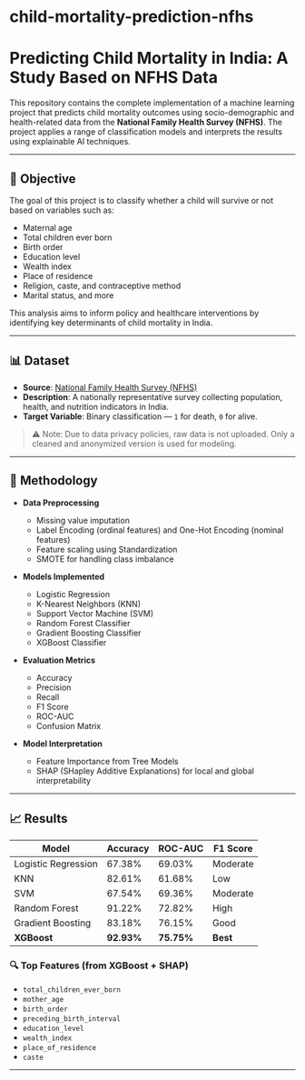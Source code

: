 # child-mortality-prediction-nfhs
# Predicting Child Mortality in India: A Study Based on NFHS Data

This repository contains the complete implementation of a machine learning project that predicts child mortality outcomes using socio-demographic and health-related data from the **National Family Health Survey (NFHS)**. The project applies a range of classification models and interprets the results using explainable AI techniques.

---

## 🎯 Objective

The goal of this project is to classify whether a child will survive or not based on variables such as:
- Maternal age
- Total children ever born
- Birth order
- Education level
- Wealth index
- Place of residence
- Religion, caste, and contraceptive method
- Marital status, and more

This analysis aims to inform policy and healthcare interventions by identifying key determinants of child mortality in India.

---

## 📊 Dataset

- **Source**: [National Family Health Survey (NFHS)](https://dhsprogram.com)
- **Description**: A nationally representative survey collecting population, health, and nutrition indicators in India.
- **Target Variable**: Binary classification — `1` for death, `0` for alive.

> ⚠️ Note: Due to data privacy policies, raw data is not uploaded. Only a cleaned and anonymized version is used for modeling.

---

## 🧪 Methodology

- **Data Preprocessing**
  - Missing value imputation
  - Label Encoding (ordinal features) and One-Hot Encoding (nominal features)
  - Feature scaling using Standardization
  - SMOTE for handling class imbalance

- **Models Implemented**
  - Logistic Regression
  - K-Nearest Neighbors (KNN)
  - Support Vector Machine (SVM)
  - Random Forest Classifier
  - Gradient Boosting Classifier
  - XGBoost Classifier

- **Evaluation Metrics**
  - Accuracy
  - Precision
  - Recall
  - F1 Score
  - ROC-AUC
  - Confusion Matrix

- **Model Interpretation**
  - Feature Importance from Tree Models
  - SHAP (SHapley Additive Explanations) for local and global interpretability

---

## 📈 Results

| Model              | Accuracy | ROC-AUC | F1 Score |
|-------------------|----------|---------|----------|
| Logistic Regression | 67.38%   | 69.03%  | Moderate |
| KNN                | 82.61%   | 61.68%  | Low      |
| SVM                | 67.54%   | 69.36%  | Moderate |
| Random Forest      | 91.22%   | 72.82%  | High     |
| Gradient Boosting  | 83.18%   | 76.15%  | Good     |
| **XGBoost**        | **92.93%** | **75.75%** | **Best**   |

### 🔍 Top Features (from XGBoost + SHAP)
- `total_children_ever_born`
- `mother_age`
- `birth_order`
- `preceding_birth_interval`
- `education_level`
- `wealth_index`
- `place_of_residence`
- `caste`

---
